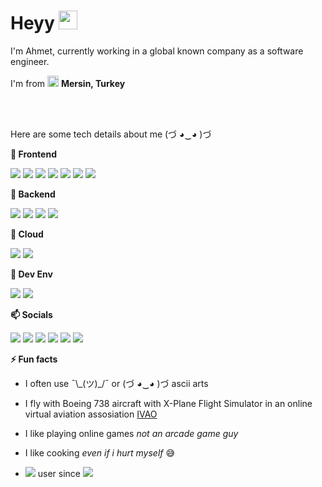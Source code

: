 <h1>Heyy <img src="https://emojis.slackmojis.com/emojis/images/1536351075/4594/blob-wave.gif?1536351075" width="30"/> </h1>

<p>I'm Ahmet, currently working in a global known company as a software engineer.</p>
<p>I'm from <img src="https://image.flaticon.com/icons/svg/197/197518.svg" width="18"/> <b>Mersin, Turkey</b></p> 
<br>
<br>
<p>Here are some tech details about me (づ ◕‿◕ )づ</p>
<b>🔭 Frontend</b>
<p>
  <img src="https://img.shields.io/badge/Angular-DD0031?style=for-the-badge&logo=angular&logoColor=white" />
  <img src="https://img.shields.io/badge/JavaScript-323330?style=for-the-badge&logo=javascript&logoColor=F7DF1E" />
  <img src="https://img.shields.io/badge/Node.js-43853D?style=for-the-badge&logo=node.js&logoColor=white" />
  <img src="https://img.shields.io/badge/npm-CB3837?style=for-the-badge&logo=npm&logoColor=white" />
  <img src="https://img.shields.io/badge/HTML-239120?style=for-the-badge&logo=html5&logoColor=white" />
  <img src="https://img.shields.io/badge/CSS-239120?&style=for-the-badge&logo=css3&logoColor=white" />
  <img src="https://img.shields.io/badge/Bootstrap-7952B3?&style=for-the-badge&logo=bootstrap&logoColor=white" />
</p>

<b>🔭 Backend</b>
<p>
  <img src="https://img.shields.io/badge/C%23-239120?style=for-the-badge&logo=c-sharp&logoColor=white" />
  <img src="https://img.shields.io/badge/.NET-5C2D91?style=for-the-badge&logo=.net&logoColor=white" />
  <img src="https://img.shields.io/badge/NuGet-004880?style=for-the-badge&logo=nuget&logoColor=white" />
  <img src="https://img.shields.io/badge/Java-ED8B00?style=for-the-badge&logo=java&logoColor=white" />
</p>

<b>🔭 Cloud</b>
<p>
  <img src="https://img.shields.io/badge/Microsoft_Azure-0089D6?style=for-the-badge&logo=microsoft-azure&logoColor=white" />
  <img src="https://img.shields.io/badge/Amazon_AWS-232F3E?style=for-the-badge&logo=amazon-aws&logoColor=white" />
</p>

<b>🔭 Dev Env</b>
<p>
  <img src="https://img.shields.io/badge/Visual_Studio_2019-5C2D91?style=for-the-badge&logo=visual%20studio&logoColor=white" />
  <img src="https://img.shields.io/badge/Visual_Studio_Code-0078D4?style=for-the-badge&logo=visual%20studio%20code&logoColor=white" />
</p>

<b>📫 Socials</b>
<p>
	<a href="https://linkedin.com/in/simsekahmett/"><img
			src="https://img.shields.io/badge/LinkedIn-0077B5?style=for-the-badge&logo=linkedin&logoColor=white" /></a>
	<a href="https://twitter.com/simsekahmett"><img
			src="https://img.shields.io/badge/Twitter-1DA1F2?style=for-the-badge&logo=twitter&logoColor=white" /></a>
	<a href="https://instagram.com/simsekahmett"><img
			src="https://img.shields.io/badge/Instagram-E4405F?style=for-the-badge&logo=instagram&logoColor=white" /></a>
	<a href="https://stackoverflow.com/users/6653960/ahmet-b-simsek"><img
			src="https://img.shields.io/badge/Stack_Overflow-FE7A16?style=for-the-badge&logo=stack-overflow&logoColor=white" /></a>
	<a href="https://steamcommunity.com/id/baronblack99/"><img
		src="https://img.shields.io/badge/Steam-000000?style=for-the-badge&logo=steam&logoColor=white" /></a>
	<a href="https://discordapp.com/users/150324347939192832"><img src="https://img.shields.io/badge/Discord-7289DA?style=for-the-badge&logo=discord&logoColor=white" /></a>
</p>

<b>⚡ Fun facts</b>
- <p>I often use ¯\_(ツ)_/¯ or (づ ◕‿◕ )づ ascii arts</p>
- <p>I fly with Boeing 738 aircraft with X-Plane Flight Simulator in an online virtual aviation assosiation <a href="https://ivao.aero">IVAO</a></p>
- <p>I like playing online games <i>not an arcade game guy</i></p>
- <p>I like cooking <i>even if i hurt myself</i> 😅 </p>
- <p><img src="https://img.shields.io/badge/Windows-0078D6?style=flat&logo=windows&logoColor=white" /> user since <img src="https://img.shields.io/badge/Windows_95-008080?style=flat&logo=windows-95&logoColor=white" /></p>

<!--https://github-readme-stats.vercel.app/api/top-langs/?username=simsekahmett&layout=compact&langs_count=10-->

<!--
**simsekahmett/simsekahmett** is a ✨ _special_ ✨ repository because its `README.md` (this file) appears on your GitHub profile.

Here are some ideas to get you started:

- 🔭 I’m currently working on ...
- 🌱 I’m currently learning ...
- 👯 I’m looking to collaborate on ...
- 🤔 I’m looking for help with ...
- 💬 Ask me about ...
- 📫 How to reach me: ...
- 😄 Pronouns: ...
- ⚡ Fun fact: ...
-->
